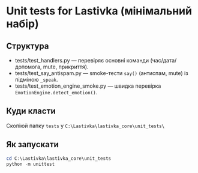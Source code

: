 # Unit tests for Lastivka (мінімальний набір)

## Структура
- tests/test_handlers.py — перевіряє основні команди (час/дата/допомога, mute, прикриття).
- tests/test_say_antispam.py — smoke-тести `say()` (антиспам, mute) із підміною `_speak`.
- tests/test_emotion_engine_smoke.py — швидка перевірка `EmotionEngine.detect_emotion()`.

## Куди класти
Скопіюй папку `tests` у `C:\Lastivka\lastivka_core\unit_tests\`

## Як запускати
```powershell
cd C:\Lastivka\lastivka_core\unit_tests
python -m unittest
```

